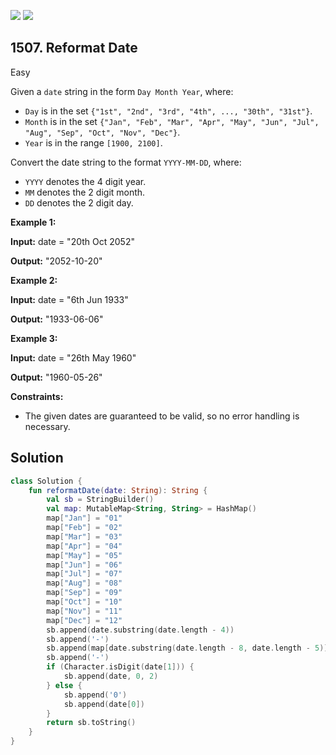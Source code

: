 [![](https://img.shields.io/github/stars/javadev/LeetCode-in-Kotlin?label=Stars&style=flat-square)](https://github.com/javadev/LeetCode-in-Kotlin)
[![](https://img.shields.io/github/forks/javadev/LeetCode-in-Kotlin?label=Fork%20me%20on%20GitHub%20&style=flat-square)](https://github.com/javadev/LeetCode-in-Kotlin/fork)

## 1507\. Reformat Date

Easy

Given a `date` string in the form `Day Month Year`, where:

*   `Day` is in the set `{"1st", "2nd", "3rd", "4th", ..., "30th", "31st"}`.
*   `Month` is in the set `{"Jan", "Feb", "Mar", "Apr", "May", "Jun", "Jul", "Aug", "Sep", "Oct", "Nov", "Dec"}`.
*   `Year` is in the range `[1900, 2100]`.

Convert the date string to the format `YYYY-MM-DD`, where:

*   `YYYY` denotes the 4 digit year.
*   `MM` denotes the 2 digit month.
*   `DD` denotes the 2 digit day.

**Example 1:**

**Input:** date = "20th Oct 2052"

**Output:** "2052-10-20"

**Example 2:**

**Input:** date = "6th Jun 1933"

**Output:** "1933-06-06"

**Example 3:**

**Input:** date = "26th May 1960"

**Output:** "1960-05-26"

**Constraints:**

*   The given dates are guaranteed to be valid, so no error handling is necessary.

## Solution

```kotlin
class Solution {
    fun reformatDate(date: String): String {
        val sb = StringBuilder()
        val map: MutableMap<String, String> = HashMap()
        map["Jan"] = "01"
        map["Feb"] = "02"
        map["Mar"] = "03"
        map["Apr"] = "04"
        map["May"] = "05"
        map["Jun"] = "06"
        map["Jul"] = "07"
        map["Aug"] = "08"
        map["Sep"] = "09"
        map["Oct"] = "10"
        map["Nov"] = "11"
        map["Dec"] = "12"
        sb.append(date.substring(date.length - 4))
        sb.append('-')
        sb.append(map[date.substring(date.length - 8, date.length - 5)])
        sb.append('-')
        if (Character.isDigit(date[1])) {
            sb.append(date, 0, 2)
        } else {
            sb.append('0')
            sb.append(date[0])
        }
        return sb.toString()
    }
}
```